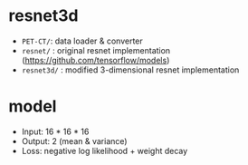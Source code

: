 # resnet3d

- `PET-CT/`: data loader & converter
- `resnet/` : original resnet implementation (https://github.com/tensorflow/models)
- `resnet3d/` : modified 3-dimensional resnet implementation


# model

- Input: 16 * 16 * 16
- Output: 2 (mean & variance)
- Loss: negative log likelihood + weight decay
